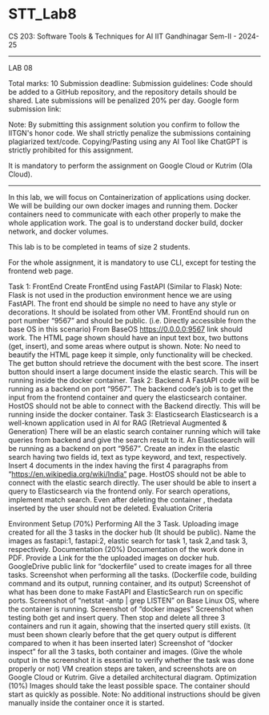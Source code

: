 # STT_Lab8

CS 203: Software Tools & Techniques for AI
IIT Gandhinagar
Sem-II - 2024-25

________________________________________________________________

LAB 08

Total marks: 10
Submission deadline: 
Submission guidelines:
Code should be added to a GitHub repository, and the repository details should be shared.
Late submissions will be penalized 20% per day.
Google form submission link:

Note: By submitting this assignment solution you confirm to follow the IITGN's honor code. We shall strictly penalize the submissions containing plagiarized text/code. Copying/Pasting using any AI Tool like ChatGPT is strictly prohibited for this assignment.

It is mandatory to perform the assignment on Google Cloud or Kutrim (Ola Cloud).
________________________________________________________________

In this lab, we will focus on Containerization of applications using docker. We will be building our own docker images and running them. Docker containers need to communicate with each other properly to make the whole application work.
The goal is to understand docker build, docker network, and docker volumes.

This lab is to be completed in teams of size 2 students.

For the whole assignment, it is mandatory to use CLI, except for testing the frontend web page.


Task 1: FrontEnd
Create FrontEnd using FastAPI (Similar to Flask)
Note: Flask is not used in the production environment hence we are using FastAPI.
The front end should be simple no need to have any style or decorations. It should be isolated from other VM.
FrontEnd should run on port number “9567” and should be public. (i.e. Directly accessible from the base OS in this scenario)
From BaseOS https://0.0.0.0:9567 link should work.
The HTML page shown should have an input text box, two buttons (get, insert), and some areas where output is shown.
Note: No need to beautify the HTML page keep it simple, only functionality will be checked.
The get button should retrieve the document with the best score.
The insert button should insert a large document inside the elastic search.
This will be running inside the docker container.
Task 2: Backend
A FastAPI code will be running as a backend on port “9567”.
The backend code’s job is to get the input from the frontend container and query the elasticsearch container.
HostOS should not be able to connect with the Backend directly.
This will be running inside the docker container.
Task 3: Elasticsearch
Elasticsearch is a well-known application used in AI for RAG (Retrieval Augmented & Generation)
There will be an elastic search container running which will take queries from backend and give the search result to it.
An Elasticsearch will be running as a backend on port “9567”.
Create an index in the elastic search having two fields id, text as type keyword, and text, respectively.
Insert 4 documents in the index having the first 4 paragraphs from “https://en.wikipedia.org/wiki/India” page.
HostOS should not be able to connect with the elastic search directly.
The user should be able to insert a query to Elasticsearch via the frontend only. For search operations, implement match search.
Even after deleting the container , thedata inserted by the user should not be deleted.
Evaluation Criteria

Environment Setup  (70%)
Performing All the 3 Task.
Uploading image created for all the 3 tasks in the docker hub (It should be public). Name the images as fastapi:1, fastapi:2, elastic search for task 1, task 2,and task 3, respectively.
Documentation (20%)
Documentation of the work done in PDF.
Provide a Link for the the uploaded images on docker hub.
GoogleDrive public link for “dockerfile” used to create images for all three tasks.
Screenshot when performing all the tasks. (Dockerfile code, building command and its output, running container, and its output)
Screenshot of what has been done to make FastAPI and ElasticSearch run on specific ports.
Screenshot of “netstat -antp | grep LISTEN” on Base Linux OS, where the container is running.
Screenshot of “docker images”
Screenshot when testing both get and insert query. Then stop and delete all three 3 containers and run it again, showing that the inserted query still exists. (It must been shown clearly before that the get query output is different compared to when it has been inserted later)
Screenshot of “docker inspect” for all the 3 tasks, both container and images. (Give the whole output in the screenshot it is essential to verify whether the task was done properly or not)
VM creation steps are taken, and screenshots are on Google Cloud or Kutrim.
Give a detailed architectural diagram.
Optimization (10%)
Images should take the least possible space.
The container should start as quickly as possible.
Note: No additional instructions should be given manually inside the container once it is started.

